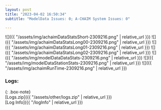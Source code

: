 ```yaml
---
layout: post
title: "2023-04-02 16:50:34"
subtitle: "ModelData Issues: 0; A-CHAIM System Issues: 0"

---
```


![]({{ "/assets/img/achaimDataStatsShort-2309216.png" | relative_url }})
![]({{ "/assets/img/achaimDataStatsLong00-2309216.png" | relative_url }})
![]({{ "/assets/img/achaimDataStatsLong01-2309216.png" | relative_url }})
![]({{ "/assets/img/achaimDataStatsLong02-2309216.png" | relative_url }})
![]({{ "/assets/img/modelDataDataStats-2309216.png" | relative_url }})
![]({{ "/assets/img/modelDataStationStats-2309216.png" | relative_url }})
![]({{ "/assets/img/achaimRunTime-2309216.png" | relative_url }})





### Logs:  
  
{: .box-note}  
[Logs.zip]({{ "/assets/other/logs.zip" | relative_url }})  
[Log Info]({{ "/logInfo" | relative_url }})  
